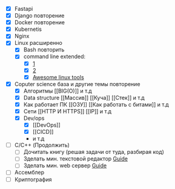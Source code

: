 - [x] Fastapi
- [x] Django повторение
- [x] Docker повторение
- [x] Kubernetis
- [x] Nginx
- [x] Linux расширенно
	- [x] Bash повторить
	- [x] command line extended:
		- [x] [1](https://www.youtube.com/watch?v=NsK7OPlK94U)
		- [x] [2](https://www.youtube.com/watch?v=nkvW0-bVXPc)
		- [x] [Awesome linux tools](https://www.youtube.com/watch?v=r0QSfJfTVVY&list=PLT98CRl2KxKGj5QRnY0-gRqPRkjuZXAzO)

- [x] Coputer science база и другие темы повторение
	- [x] Алгоритмы [[BIG(O)]] и т.д
	- [x] Data structure [[Массив]] [[Куча]] [[Стек]] и т.д
	- [x] Как работает ПК [[ОЗУ]] [[Как работать с битами]] и т.д
	- [x] Сети [[HTTP И HTTPS]] [[IP]] и т.д
	- [x] Dev/ops 
		- [x] [[DevOps]]
		- [x] [[CICD]]
		- и т.д
		
- [ ] C/C++ (Продолжить)
	- [ ] Дочитать книгу (решая задачи от туда, разбирая код)
	- [ ] Зделать мин. текстовой редактор [Guide](https://youtu.be/gnvDPCXktWQ?si=YFgVs1ySD-ObEciB)
	- [ ] Зделать мин. web сервер [Guide](https://www.youtube.com/watch?v=2HrYIl6GpYg)
- [ ] Ассемблер
- [ ] Криптография